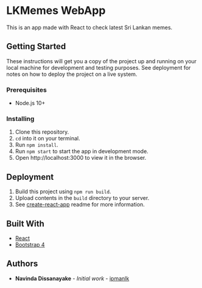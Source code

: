 # LKMemes WebApp
This is an app made with React to check latest Sri Lankan memes.  


## Getting Started

These instructions will get you a copy of the project up and running on your local machine for development and testing purposes. See deployment for notes on how to deploy the project on a live system.

### Prerequisites

- Node.js 10+

### Installing

1. Clone this repository.
1. ```cd``` into it on your terminal.
1. Run ```npm install```.
1. Run ```npm start``` to start the app in development mode.
1. Open http://localhost:3000 to view it in the browser.

## Deployment

1. Build this project using ```npm run build```.
1. Upload contents in the ```build``` directory to your server.
1. See [create-react-app](https://github.com/facebook/create-react-app/blob/master/README.md) readme for more information.

## Built With

* [React](https://reactjs.org/)
* [Bootstrap 4](https://getbootstrap.com/)

## Authors

* **Navinda Dissanayake** - *Initial work* - [ipmanlk](https://github.com/ipmanlk/)
